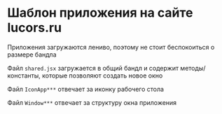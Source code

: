 # Шаблон приложения на сайте lucors.ru
Приложения загружаются лениво, поэтому не стоит беспокоиться о размере бандла

Файл `shared.jsx` загружается в общий бандл и содержит методы/константы, которые позволяют создать новое окно

Файл `IconApp***` отвечает за иконку рабочего стола

Файл `Window***` отвечает за структуру окна приложения